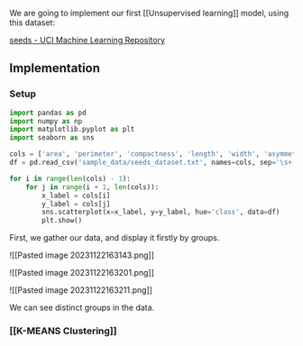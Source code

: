 We are going to implement our first [[Unsupervised learning]] model, using this dataset:

[seeds - UCI Machine Learning Repository](https://archive.ics.uci.edu/dataset/236/seeds)

## Implementation

### Setup

```python
import pandas as pd
import numpy as np
import matplotlib.pyplot as plt
import seaborn as sns

cols = ['area', 'perimeter', 'compactness', 'length', 'width', 'asymmetry', 'groove', 'class']
df = pd.read_csv('sample_data/seeds_dataset.txt', names=cols, sep='\s+')

for i in range(len(cols) - 1):
    for j in range(i + 1, len(cols)):
        x_label = cols[i]
        y_label = cols[j]
        sns.scatterplot(x=x_label, y=y_label, hue='class', data=df)
        plt.show()
```

First, we gather our data, and display it firstly by groups.

![[Pasted image 20231122163143.png]]

![[Pasted image 20231122163201.png]]

![[Pasted image 20231122163211.png]]

We can see distinct groups in the data.

### [[K-MEANS Clustering]] 

